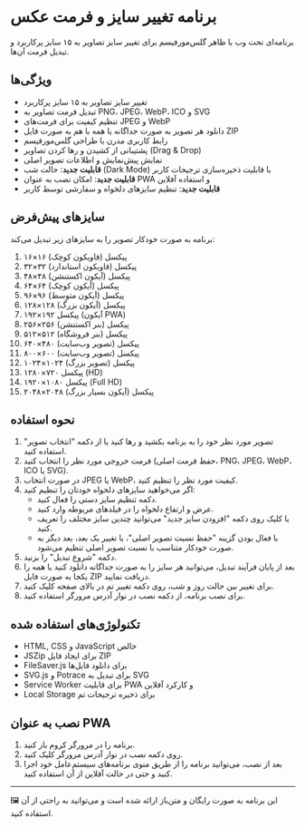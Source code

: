 # برنامه تغییر سایز و فرمت عکس

برنامه‌ای تحت وب با ظاهر گلس‌مورفیسم برای تغییر سایز تصاویر به ۱۵ سایز پرکاربرد و تبدیل فرمت آن‌ها.

## ویژگی‌ها

- تغییر سایز تصاویر به ۱۵ سایز پرکاربرد
- تبدیل فرمت تصاویر به PNG، JPEG، WebP، ICO و SVG
- تنظیم کیفیت برای فرمت‌های JPEG و WebP
- دانلود هر تصویر به صورت جداگانه یا همه با هم به صورت فایل ZIP
- رابط کاربری مدرن با طراحی گلس‌مورفیسم
- پشتیبانی از کشیدن و رها کردن تصاویر (Drag & Drop)
- نمایش پیش‌نمایش و اطلاعات تصویر اصلی
- **قابلیت جدید**: حالت شب (Dark Mode) با قابلیت ذخیره‌سازی ترجیحات کاربر
- **قابلیت جدید**: امکان نصب به عنوان PWA و استفاده آفلاین
- **قابلیت جدید**: تنظیم سایزهای دلخواه و سفارشی توسط کاربر

## سایزهای پیش‌فرض

برنامه به صورت خودکار تصویر را به سایزهای زیر تبدیل می‌کند:

1. ۱۶×۱۶ پیکسل (فاویکون کوچک)
2. ۳۲×۳۲ پیکسل (فاویکون استاندارد)
3. ۴۸×۴۸ پیکسل (آیکون اکستنشن)
4. ۶۴×۶۴ پیکسل (آیکون کوچک)
5. ۹۶×۹۶ پیکسل (آیکون متوسط)
6. ۱۲۸×۱۲۸ پیکسل (آیکون بزرگ)
7. ۱۹۲×۱۹۲ پیکسل (آیکون PWA)
8. ۲۵۶×۲۵۶ پیکسل (بنر اکستنشن)
9. ۵۱۲×۵۱۲ پیکسل (بنر فروشگاه)
10. ۶۴۰×۴۸۰ پیکسل (تصویر وب‌سایت)
11. ۸۰۰×۶۰۰ پیکسل (تصویر وب‌سایت)
12. ۱۰۲۴×۱۰۲۴ پیکسل (تصویر بزرگ)
13. ۱۲۸۰×۷۲۰ پیکسل (HD)
14. ۱۹۲۰×۱۰۸۰ پیکسل (Full HD)
15. ۲۰۴۸×۲۰۴۸ پیکسل (آیکون بسیار بزرگ)

## نحوه استفاده

1. تصویر مورد نظر خود را به برنامه بکشید و رها کنید یا از دکمه "انتخاب تصویر" استفاده کنید.
2. فرمت خروجی مورد نظر را انتخاب کنید (حفظ فرمت اصلی، PNG، JPEG، WebP، ICO یا SVG).
3. در صورت انتخاب JPEG یا WebP، کیفیت مورد نظر را تنظیم کنید.
4. اگر می‌خواهید سایزهای دلخواه خودتان را تنظیم کنید:
   - دکمه تنظیم سایز دستی را فعال کنید.
   - عرض و ارتفاع دلخواه را در فیلدهای مربوطه وارد کنید.
   - با کلیک روی دکمه "افزودن سایز جدید" می‌توانید چندین سایز مختلف را تعریف کنید.
   - با فعال بودن گزینه "حفظ نسبت تصویر اصلی"، با تغییر یک بعد، بعد دیگر به صورت خودکار متناسب با نسبت تصویر اصلی تنظیم می‌شود.
5. دکمه "شروع تبدیل" را بزنید.
6. بعد از پایان فرآیند تبدیل، می‌توانید هر سایز را به صورت جداگانه دانلود کنید یا همه را یکجا به صورت فایل ZIP دریافت نمایید.
7. برای تغییر بین حالت روز و شب، روی دکمه تغییر تم در بالای صفحه کلیک کنید.
8. برای نصب برنامه، از دکمه نصب در نوار آدرس مرورگر استفاده کنید.

## تکنولوژی‌های استفاده شده

- HTML, CSS و JavaScript خالص
- JSZip برای ایجاد فایل ZIP
- FileSaver.js برای دانلود فایل‌ها
- SVG.js و Potrace برای تبدیل به SVG
- Service Worker برای قابلیت PWA و کارکرد آفلاین
- Local Storage برای ذخیره ترجیحات تم

## نصب به عنوان PWA

1. برنامه را در مرورگر کروم باز کنید.
2. روی دکمه نصب در نوار آدرس مرورگر کلیک کنید.
3. بعد از نصب، می‌توانید برنامه را از طریق منوی برنامه‌های سیستم‌عامل خود اجرا کنید و حتی در حالت آفلاین از آن استفاده کنید.

---

🖼️ این برنامه به صورت رایگان و متن‌باز ارائه شده است و می‌توانید به راحتی از آن استفاده کنید. 